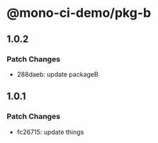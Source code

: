 # @mono-ci-demo/pkg-b

## 1.0.2

### Patch Changes

- 288daeb: update packageB

## 1.0.1

### Patch Changes

- fc26715: update things
